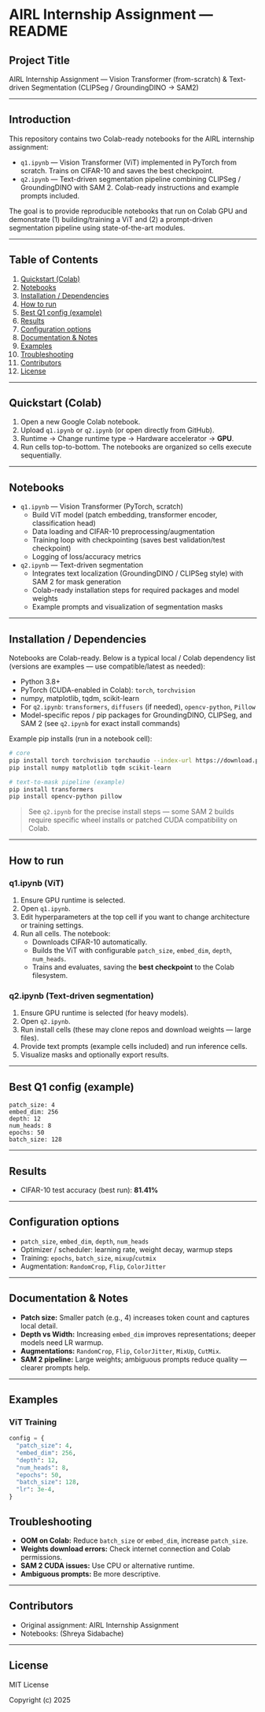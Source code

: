 # AIRL Internship Assignment — README

## Project Title
AIRL Internship Assignment — Vision Transformer (from-scratch) & Text-driven Segmentation (CLIPSeg / GroundingDINO → SAM2)

---

## Introduction
This repository contains two Colab-ready notebooks for the AIRL internship assignment:

- `q1.ipynb` — Vision Transformer (ViT) implemented in PyTorch from scratch. Trains on CIFAR-10 and saves the best checkpoint.
- `q2.ipynb` — Text-driven segmentation pipeline combining CLIPSeg / GroundingDINO with SAM 2. Colab-ready instructions and example prompts included.

The goal is to provide reproducible notebooks that run on Colab GPU and demonstrate (1) building/training a ViT and (2) a prompt-driven segmentation pipeline using state-of-the-art modules.

---

## Table of Contents
1. [Quickstart (Colab)](#quickstart-colab)  
2. [Notebooks](#notebooks)  
3. [Installation / Dependencies](#installation--dependencies)  
4. [How to run](#how-to-run)  
5. [Best Q1 config (example)](#best-q1-config-example)  
6. [Results](#results)  
7. [Configuration options](#configuration-options)  
8. [Documentation & Notes](#documentation--notes)  
9. [Examples](#examples)  
10. [Troubleshooting](#troubleshooting)  
11. [Contributors](#contributors)  
12. [License](#license)

---

## Quickstart (Colab)
1. Open a new Google Colab notebook.
2. Upload `q1.ipynb` or `q2.ipynb` (or open directly from GitHub).
3. Runtime → Change runtime type → Hardware accelerator → **GPU**.
4. Run cells top-to-bottom. The notebooks are organized so cells execute sequentially.

---

## Notebooks
- `q1.ipynb` — Vision Transformer (PyTorch, scratch)
  - Build ViT model (patch embedding, transformer encoder, classification head)
  - Data loading and CIFAR-10 preprocessing/augmentation
  - Training loop with checkpointing (saves best validation/test checkpoint)
  - Logging of loss/accuracy metrics
- `q2.ipynb` — Text-driven segmentation
  - Integrates text localization (GroundingDINO / CLIPSeg style) with SAM 2 for mask generation
  - Colab-ready installation steps for required packages and model weights
  - Example prompts and visualization of segmentation masks

---

## Installation / Dependencies
Notebooks are Colab-ready. Below is a typical local / Colab dependency list (versions are examples — use compatible/latest as needed):

- Python 3.8+
- PyTorch (CUDA-enabled in Colab): `torch`, `torchvision`
- numpy, matplotlib, tqdm, scikit-learn
- For `q2.ipynb`: `transformers`, `diffusers` (if needed), `opencv-python`, `Pillow`
- Model-specific repos / pip packages for GroundingDINO, CLIPSeg, and SAM 2 (see `q2.ipynb` for exact install commands)

Example pip installs (run in a notebook cell):
```bash
# core
pip install torch torchvision torchaudio --index-url https://download.pytorch.org/whl/cu118
pip install numpy matplotlib tqdm scikit-learn

# text-to-mask pipeline (example)
pip install transformers
pip install opencv-python pillow
```

> See `q2.ipynb` for the precise install steps — some SAM 2 builds require specific wheel installs or patched CUDA compatibility on Colab.

---

## How to run
### q1.ipynb (ViT)
1. Ensure GPU runtime is selected.
2. Open `q1.ipynb`.
3. Edit hyperparameters at the top cell if you want to change architecture or training settings.
4. Run all cells. The notebook:
   - Downloads CIFAR-10 automatically.
   - Builds the ViT with configurable `patch_size`, `embed_dim`, `depth`, `num_heads`.
   - Trains and evaluates, saving the **best checkpoint** to the Colab filesystem.

### q2.ipynb (Text-driven segmentation)
1. Ensure GPU runtime is selected (for heavy models).
2. Open `q2.ipynb`.
3. Run install cells (these may clone repos and download weights — large files).
4. Provide text prompts (example cells included) and run inference cells.
5. Visualize masks and optionally export results.

---

## Best Q1 config (example)
```text
patch_size: 4
embed_dim: 256
depth: 12
num_heads: 8
epochs: 50
batch_size: 128
```

---

## Results
- CIFAR-10 test accuracy (best run): **81.41%**  

---

## Configuration options
- `patch_size`, `embed_dim`, `depth`, `num_heads`
- Optimizer / scheduler: learning rate, weight decay, warmup steps
- Training: `epochs`, `batch_size`, `mixup`/`cutmix`
- Augmentation: `RandomCrop`, `Flip`, `ColorJitter`

---

## Documentation & Notes
- **Patch size:** Smaller patch (e.g., 4) increases token count and captures local detail.
- **Depth vs Width:** Increasing `embed_dim` improves representations; deeper models need LR warmup.
- **Augmentations:** `RandomCrop`, `Flip`, `ColorJitter`, `MixUp`, `CutMix`.
- **SAM 2 pipeline:** Large weights; ambiguous prompts reduce quality — clearer prompts help.

---

## Examples
### ViT Training
```python
config = {
  "patch_size": 4,
  "embed_dim": 256,
  "depth": 12,
  "num_heads": 8,
  "epochs": 50,
  "batch_size": 128,
  "lr": 3e-4,
}
```

## Troubleshooting
- **OOM on Colab:** Reduce `batch_size` or `embed_dim`, increase `patch_size`.
- **Weights download errors:** Check internet connection and Colab permissions.
- **SAM 2 CUDA issues:** Use CPU or alternative runtime.
- **Ambiguous prompts:** Be more descriptive.

---

## Contributors
- Original assignment: AIRL Internship Assignment
- Notebooks: (Shreya Sidabache)

---

## License
MIT License

Copyright (c) 2025 <Shreya Sidabache>
